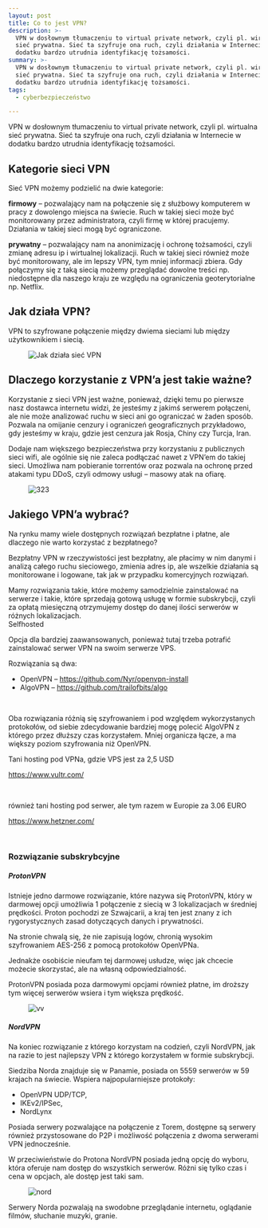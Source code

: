 ```yaml
---
layout: post
title: Co to jest VPN?
description: >-
  VPN w dosłownym tłumaczeniu to virtual private network, czyli pl. wirtualna
  sieć prywatna. Sieć ta szyfruje ona ruch, czyli działania w Internecie w
  dodatku bardzo utrudnia identyfikację tożsamości.
summary: >-
  VPN w dosłownym tłumaczeniu to virtual private network, czyli pl. wirtualna
  sieć prywatna. Sieć ta szyfruje ona ruch, czyli działania w Internecie w
  dodatku bardzo utrudnia identyfikację tożsamości.
tags:
  - cyberbezpieczeństwo

---
```

<div class="entry-content">
<p>VPN w dosłownym tłumaczeniu to virtual private network, czyli pl. wirtualna sieć prywatna. Sieć ta szyfruje ona ruch, czyli działania w Internecie w dodatku bardzo utrudnia identyfikację tożsamości.</p>
<h2 id="kategorie-sieci-vpn">Kategorie sieci VPN</h2>
<p>Sieć VPN możemy podzielić na dwie kategorie:</p>
<p><strong>firmowy</strong> &ndash; pozwalający nam na połączenie się z służbowy komputerem w pracy z dowolengo miejsca na świecie. Ruch w takiej sieci może być monitorowany przez administratora, czyli firmę w kt&oacute;rej pracujemy. Działania w takiej sieci mogą być ograniczone.</p>
<p><strong>prywatny</strong> &ndash; pozwalający nam na anonimizację i ochronę tożsamości, czyli zmianę adresu ip i wirtualnej lokalizacji. Ruch w takiej sieci r&oacute;wnież może być monitorowany, ale im lepszy VPN, tym mniej informacji zbiera. Gdy połączymy się z taką siecią możemy przeglądać dowolne treści np. niedostępne dla naszego kraju ze względu na ograniczenia geoterytorialne np. Netflix.</p>
<h2 id="jak-dzia-a-vpn">Jak działa VPN?</h2>
<p>VPN to szyfrowane połączenie między dwiema sieciami lub między użytkownikiem i siecią.</p>
<figure class="wp-block-image"><img src="https://i.imgur.com/v3DcxEH.png" alt="Jak działa sieć VPN" /></figure>
<h2 id="dlaczego-korzystanie-z-vpn-a-jest-takie-wa-ne">Dlaczego korzystanie z VPN&rsquo;a jest takie ważne?</h2>
<p>Korzystanie z sieci VPN jest ważne, ponieważ, dzięki temu po pierwsze nasz dostawca internetu widzi, że jesteśmy z jakimś serwerem połączeni, ale nie może analizować ruchu w sieci ani go ograniczać w żaden spos&oacute;b. Pozwala na omijanie cenzury i ograniczeń geograficznych przykładowo, gdy jesteśmy w kraju, gdzie jest cenzura jak Rosja, Chiny czy Turcja, Iran.</p>
<p>Dodaje nam większego bezpieczeństwa przy korzystaniu z publicznych sieci wifi, ale og&oacute;lnie się nie zaleca podłączać nawet z VPN&rsquo;em do takiej sieci. Umożliwa nam pobieranie torrent&oacute;w oraz pozwala na ochronę przed atakami typu DDoS, czyli odmowy usługi &ndash; masowy atak na ofiarę.</p>
<figure class="wp-block-image"><img src="https://i.imgur.com/fS5VZLr.png" alt="323" /></figure>
<h2 id="jakiego-vpn-a-wybra-">Jakiego VPN&rsquo;a wybrać?</h2>
<p>Na rynku mamy wiele dostępnych rozwiązań bezpłatne i płatne, ale dlaczego nie warto korzystać z bezpłatnego?</p>
<p>Bezpłatny VPN w rzeczywistości jest bezpłatny, ale płacimy w nim danymi i analizą całego ruchu sieciowego, zmienia adres ip, ale wszelkie działania są monitorowane i logowane, tak jak w przypadku komercyjnych rozwiązań.</p>
<p>Mamy rozwiązania takie, kt&oacute;re możemy samodzielnie zainstalować na serwerze i takie, kt&oacute;re sprzedają gotową usługę w formie subskrybcji, czyli za opłatą miesięczną otrzymujemy dostęp do danej ilości serwer&oacute;w w r&oacute;żnych lokalizacjach.<br />Selfhosted</p>
<p>Opcja dla bardziej zaawansowanych, ponieważ tutaj trzeba potrafić zainstalować serwer VPN na swoim serwerze VPS.</p>
<p>Rozwiązania są dwa:</p>
<ul>
<li>OpenVPN &ndash; <a href="https://github.com/Nyr/openvpn-install">https://github.com/Nyr/openvpn-install</a></li>
<li>AlgoVPN &ndash; <a href="https://github.com/trailofbits/algo">https://github.com/trailofbits/algo</a></li>
</ul>
<p>&nbsp;</p>
<p>Oba rozwiązania r&oacute;żnią się szyfrowaniem i pod względem wykorzystanych protokoł&oacute;w, od siebie zdecydowanie bardziej mogę polecić AlgoVPN z kt&oacute;rego przez dłuższy czas korzystałem. Mniej organicza łącze, a ma większy poziom szyfrowania niż OpenVPN.</p>
<p>Tani hosting pod VPNa, gdzie VPS jest za 2,5 USD</p>
<p><a href="https://www.vultr.com/" target="_blank" rel="noopener">https://www.vultr.com/</a></p>
<figure class="wp-block-embed">
<div class="wp-block-embed__wrapper">&nbsp;</div>
</figure>
<p>r&oacute;wnież tani hosting pod serwer, ale tym razem w Europie za 3.06 EURO</p>
<p><a href="https://www.hetzner.com/" target="_blank" rel="noopener">https://www.hetzner.com/</a></p>
<p>&nbsp;</p>
<h3 id="rozwi-zanie-subskrybcyjne">Rozwiązanie subskrybcyjne</h3>
<h5 id="protonvpn">ProtonVPN</h5>
<p>Istnieje jedno darmowe rozwiązanie, kt&oacute;re nazywa się ProtonVPN, kt&oacute;ry w darmowej opcji umożliwia 1 połączenie z siecią w 3 lokalizacjach w średniej prędkości. Proton pochodzi ze Szwajcarii, a kraj ten jest znany z ich rygorystycznych zasad dotyczących danych i prywatności.</p>
<p>Na stronie chwalą się, że nie zapisują log&oacute;w, chronią wysokim szyfrowaniem AES-256 z pomocą protokoł&oacute;w OpenVPNa.</p>
<p>Jednakże osobiście nieufam tej darmowej usłudze, więc jak chcecie możecie skorzystać, ale na własną odpowiedzialność.</p>
<p>ProtonVPN posiada poza darmowymi opcjami r&oacute;wnież płatne, im droższy tym więcej serwer&oacute;w wsiera i tym większa prędkość.</p>
<figure class="wp-block-image"><img src="https://i.imgur.com/h0YGZDB.png" alt="vv" /></figure>
<h5 id="nordvpn">NordVPN</h5>
<p>Na koniec rozwiązanie z kt&oacute;rego korzystam na codzień, czyli NordVPN, jak na razie to jest najlepszy VPN z kt&oacute;rego korzystałem w formie subskrybcji.</p>
<p>Siedziba Norda znajduje się w Panamie, posiada on 5559 serwer&oacute;w w 59 krajach na świecie. Wspiera najpopularniejsze protokoły:</p>
<ul>
<li>OpenVPN UDP/TCP,</li>
<li>IKEv2/IPSec,</li>
<li>NordLynx</li>
</ul>
<p>Posiada serwery pozwalające na połączenie z Torem, dostępne są serwery r&oacute;wnież przystosowane do P2P i możliwość połączenia z dwoma serwerami VPN jednocześnie.</p>
<p>W przeciwieństwie do Protona NordVPN posiada jedną opcję do wyboru, kt&oacute;ra oferuje nam dostęp do wszystkich serwer&oacute;w. R&oacute;żni się tylko czas i cena w opcjach, ale dostęp jest taki sam.</p>
<figure class="wp-block-image"><img src="https://i.imgur.com/KpZjUoz.png" alt="nord" /></figure>
<p>Serwery Norda pozwalają na swodobne przeglądanie internetu, oglądanie film&oacute;w, słuchanie muzyki, granie.</p>
</div>
